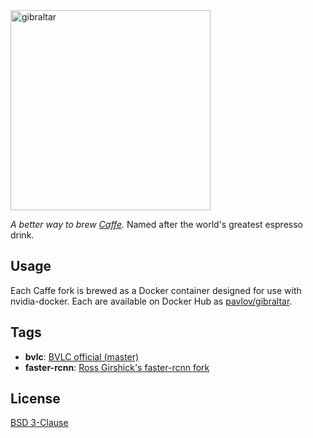 <img src="https://raw.githubusercontent.com/pavlovml/gibraltar/master/resources/logo.png" alt="gibraltar" width="320" />

*A better way to brew [Caffe](http://caffe.berkeleyvision.org/).* Named after the world's greatest espresso drink.

## Usage

Each Caffe fork is brewed as a Docker container designed for use with nvidia-docker. Each are available on Docker Hub as [pavlov/gibraltar](https://hub.docker.com/r/alexkern/gibraltar/tags/).

## Tags

* **bvlc**: [BVLC official (master)](https://github.com/BVLC/caffe)
* **faster-rcnn**: [Ross Girshick's faster-rcnn fork](https://github.com/rbgirshick/caffe-fast-rcnn/tree/faster-rcnn-upstream-33f2445)

## License

[BSD 3-Clause](https://github.com/pavlovml/gibraltar/blob/master/LICENSE)
